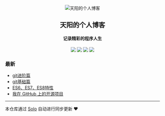 <p align="center"><img alt="天阳的个人博客" src="https://static.b3log.org/images/brand/solo-32.png"></p><h2 align="center">
天阳的个人博客
</h2>

<h4 align="center">记录精彩的程序人生</h4>
<p align="center"><a title="天阳的个人博客" target="_blank" href="https://github.com/iceuncle/solo-blog"><img src="https://img.shields.io/github/last-commit/iceuncle/solo-blog.svg?style=flat-square&color=FF9900"></a>
<a title="GitHub repo size in bytes" target="_blank" href="https://github.com/iceuncle/solo-blog"><img src="https://img.shields.io/github/repo-size/iceuncle/solo-blog.svg?style=flat-square"></a>
<a title="Solo Version" target="_blank" href="https://github.com/b3log/solo/releases"><img src="https://img.shields.io/badge/solo-3.6.4-f1e05a.svg?style=flat-square&color=blueviolet"></a>
<a title="Hits" target="_blank" href="https://github.com/b3log/hits"><img src="https://hits.b3log.org/iceuncle/solo-blog.svg"></a></p>

### 最新

* [git进阶篇](https://www.tianyang.pub/articles/2019/10/16/1571240883979.html)
* [git基础篇](https://www.tianyang.pub/articles/2019/10/16/1571186379322.html)
* [ES6、ES7、ES8特性](https://www.tianyang.pub/articles/2019/10/14/1571065927800.html)
* [我在 GitHub 上的开源项目](https://www.tianyang.pub/my-github-repos)



---

本仓库通过 [Solo](https://github.com/b3log/solo) 自动进行同步更新 ❤️ 